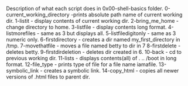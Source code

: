 Description of what each script does in 0x00-shell-basics folder.
0-current_working_directory -prints absolute path name of current working dir.
1-listit - display contents of current working dir.
2-bring_me_home - change directory to home.
3-listfile - display contents long format.
4-listmorefiles - same as 3 but displays all.
5-listfiledigitonly - same as 3 numeric only.
6-firstdirectory - creates a dir named my_first_directory in /tmp.
7-movethatfile - moves a file named betty to dir in 7
8-firstdelete - deletes betty.
9-firstdirdeletion - deletes dir created in 6.
10-back - cd to previous working dir.
11-lists - displays contents(all) of . .. /boot in long format.
12-file_type - prints type of file for a file name iamafile.
13-symbolic_link - creates a symbolic link.
14-copy_html - copies all newer versions of .html files to parent dir.
